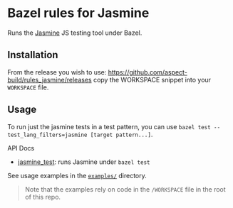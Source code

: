 # Bazel rules for Jasmine

Runs the [Jasmine](https://jasmine.github.io/) JS testing tool under Bazel.

## Installation

From the release you wish to use:
<https://github.com/aspect-build/rules_jasmine/releases>
copy the WORKSPACE snippet into your `WORKSPACE` file.

## Usage

To run just the jasmine tests in a test pattern, you can use `bazel test --test_lang_filters=jasmine [target pattern...]`.

API Docs

- [jasmine_test](./docs/jasmine_test): runs Jasmine under `bazel test`

See usage examples in the [`examples/`](https://github.com/aspect-build/rules_jasmine/tree/main/examples/) directory.

> Note that the examples rely on code in the `/WORKSPACE` file in the root of this repo.
